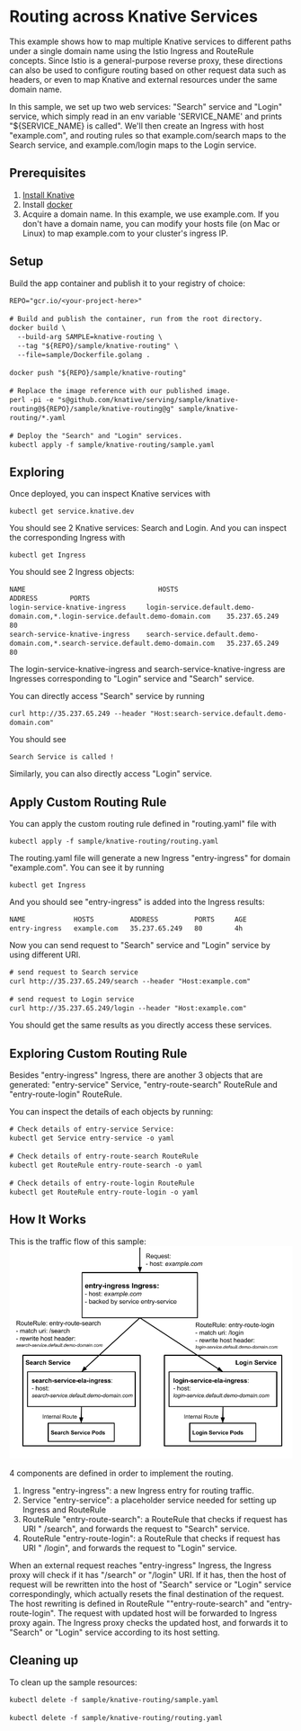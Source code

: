 # Routing across Knative Services

This example shows how to map multiple Knative services to different paths
under a single domain name using the Istio Ingress and RouteRule concepts.
Since Istio is a general-purpose reverse proxy, these directions can also be
used to configure routing based on other request data such as headers, or even
to map Knative and external resources under the same domain name.

In this sample, we set up two web services: "Search" service and "Login"
service, which simply read in an env variable 'SERVICE_NAME' and prints
"${SERVICE_NAME} is called". We'll then create an Ingress with host
"example.com", and routing rules so that example.com/search maps to the Search
service, and example.com/login maps to the Login service.

## Prerequisites

1. [Install Knative](https://github.com/knative/install/blob/master/README.md)
1. Install [docker](https://www.docker.com/)
1. Acquire a domain name. In this example, we use example.com. If you don't
have a domain name, you can modify your hosts file (on Mac or Linux) to map
example.com to your cluster's ingress IP.

## Setup

Build the app container and publish it to your registry of choice:

```shell
REPO="gcr.io/<your-project-here>"

# Build and publish the container, run from the root directory.
docker build \
  --build-arg SAMPLE=knative-routing \
  --tag "${REPO}/sample/knative-routing" \
  --file=sample/Dockerfile.golang .

docker push "${REPO}/sample/knative-routing"

# Replace the image reference with our published image.
perl -pi -e "s@github.com/knative/serving/sample/knative-routing@${REPO}/sample/knative-routing@g" sample/knative-routing/*.yaml

# Deploy the "Search" and "Login" services.
kubectl apply -f sample/knative-routing/sample.yaml
```

## Exploring
Once deployed, you can inspect Knative services with
```shell
kubectl get service.knative.dev
```
You should see 2 Knative services: Search and Login.
And you can inspect the corresponding Ingress with
```shell
kubectl get Ingress
```
You should see 2 Ingress objects:

```
NAME                                 HOSTS                                                                                         ADDRESS        PORTS
login-service-knative-ingress     login-service.default.demo-domain.com,*.login-service.default.demo-domain.com    35.237.65.249      80
search-service-knative-ingress    search-service.default.demo-domain.com,*.search-service.default.demo-domain.com   35.237.65.249      80
```
The login-service-knative-ingress and search-service-knative-ingress are Ingresses corresponding to "Login" service and "Search" service.

You can directly access "Search" service by running
```shell
curl http://35.237.65.249 --header "Host:search-service.default.demo-domain.com"
```
You should see
```
Search Service is called !
```
Similarly, you can also directly access "Login" service.

## Apply Custom Routing Rule
You can apply the custom routing rule defined in "routing.yaml" file with
```shell
kubectl apply -f sample/knative-routing/routing.yaml
```
The routing.yaml file will generate a new Ingress "entry-ingress" for domain
"example.com". You can see it by running
```shell
kubectl get Ingress
```
And you should see "entry-ingress" is added into the Ingress results:
```
NAME            HOSTS         ADDRESS         PORTS     AGE
entry-ingress   example.com   35.237.65.249   80        4h
```
Now you can send request to "Search" service and "Login" service by using
different URI.

```shell
# send request to Search service
curl http://35.237.65.249/search --header "Host:example.com"

# send request to Login service
curl http://35.237.65.249/login --header "Host:example.com"
```
You should get the same results as you directly access these services.

## Exploring Custom Routing Rule
Besides "entry-ingress" Ingress, there are another 3 objects that are
generated:
"entry-service" Service, "entry-route-search" RouteRule and
"entry-route-login" RouteRule.

You can inspect the details of each objects by running:
```shell
# Check details of entry-service Service:
kubectl get Service entry-service -o yaml

# Check details of entry-route-search RouteRule
kubectl get RouteRule entry-route-search -o yaml

# Check details of entry-route-login RouteRule
kubectl get RouteRule entry-route-login -o yaml
```

## How It Works
This is the traffic flow of this sample:
![Object model](images/knative-routing-sample-flow.png)

4 components are defined in order to implement the routing.
1. Ingress "entry-ingress": a new Ingress entry for routing traffic.
2. Service "entry-service": a placeholder service needed for setting up Ingress and RouteRule
3. RouteRule "entry-route-search": a RouteRule that checks if request has URI "
/search", and forwards the request to "Search" service.
4. RouteRule "entry-route-login": a RouteRule that checks if request has URI "
/login", and forwards the request to "Login" service.

When an external request reaches "entry-ingress" Ingress, the Ingress proxy
will check if it has "/search" or "/login" URI. If it has, then the host of
request will be rewritten into the host of "Search" service or "Login" service
correspondingly, which actually resets the final destination of the request.
The host rewriting is defined in RouteRule ""entry-route-search" and "entry-route-login".
The request with updated host will be forwarded to Ingress proxy again. The
Ingress proxy checks the updated host, and forwards it to "Search" or "Login"
service according to its host setting.

## Cleaning up

To clean up the sample resources:

```shell
kubectl delete -f sample/knative-routing/sample.yaml

kubectl delete -f sample/knative-routing/routing.yaml
```
